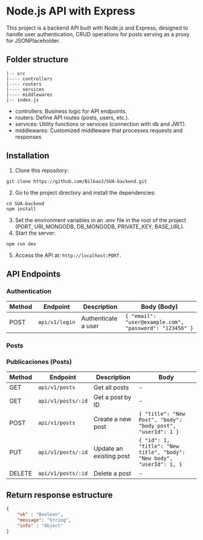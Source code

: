 # Node.js API with Express
This project is a backend API built with Node.js and Express, designed to handle user authentication, CRUD operations for posts serving as a proxy for JSONPlaceholder.

## Folder structure
```
|-- src
|---- controllers
|---- routers
|---- services
|---- middlewares
|-- index.js
```
- controllers: Business logic for API endpoints.
- routers: Define API routes (posts, users, etc.).
- services: Utility functions or services (connection with db and JWT).
- middlewares: Customized middleware that processes requests and responses

## Installation
1. Clone this repository: 
```shell
git clone https://github.com/BilbaoJ/SUA-backend.git
```
2. Go to the project directory and install the dependencies:
```shell
cd SUA-backend
npm install
```
3. Set the environment variables in an .env file in the root of the project (PORT, URI_MONGODB, DB_MONGODB, PRIVATE_KEY, BASE_URL).
4. Start the server:
```shell
npm run dev
```
5. Access the API at: `http://localhost:PORT.`

## API Endpoints
### Authentication

| Method | Endpoint   | Description              | Body (Body)                     |
|--------|------------|--------------------------|------------------------------------|
| POST   | `api/v1/login`   | Authenticate a user       | `{ "email": "user@example.com", "password": "123456" }`|

### Posts
### Publicaciones (Posts)

| Method | Endpoint      | Description              | Body                      |
|--------|---------------|--------------------------|------------------------------------|
| GET    | `api/v1/posts`      | Get all posts | -                            |
| GET    | `api/v1/posts/:id`  | Get a post by ID | -                            |
| POST   | `api/v1/posts`      | Create a new post   | `{ "title": "New Post", "body": "body post", "userId": 1 }` |
| PUT    | `api/v1/posts/:id`  | Update an existing post    | `{ "id": 1, "title": "New title", "body": "New body", "userId": 1, }` |
| DELETE | `api/v1/posts/:id`  | Delete a post      | -                            |

## Return response estructure
```json
{
    "ok" : "Boolean",
    "message": "String",
    "info" : "Object"
}
```
